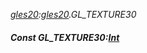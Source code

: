 _[gles20](../../modules/gles20/gles20-module.md):[gles20](../../modules/gles20/gles20-module.md).GL\_TEXTURE30_
##### Const GL\_TEXTURE30:[Int](../../modules/wonkey/wonkey-types-int.md)
